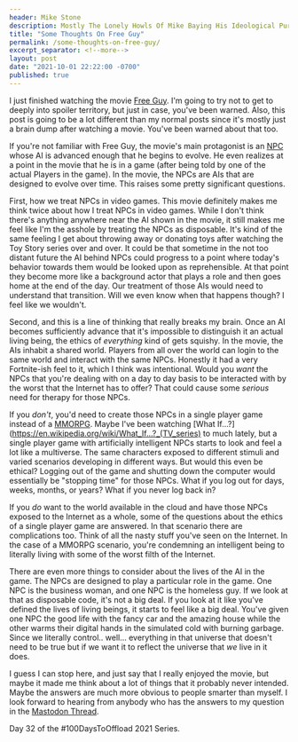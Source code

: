 ```yaml
---
header: Mike Stone
description: Mostly The Lonely Howls Of Mike Baying His Ideological Purity At The Moon
title: "Some Thoughts On Free Guy"
permalink: /some-thoughts-on-free-guy/
excerpt_separator: <!--more-->
layout: post
date: "2021-10-01 22:22:00 -0700"
published: true
---
```


I just finished watching the movie [Free Guy](https://www.rottentomatoes.com/m/free_guy). I'm going to try not to get to deeply into spoiler territory, but just in case, you've been warned. Also, this post is going to be a lot different than my normal posts since it's mostly just a brain dump after watching a movie. You've been warned about that too.

<!--more-->

If you're not familiar with Free Guy, the movie's main protagonist is an [NPC](https://www.acronymfinder.com/NPC.html) whose AI is advanced enough that he begins to evolve. He even realizes at a point in the movie that he is in a game (after being told by one of the actual Players in the game). In the movie, the NPCs are AIs that are designed to evolve over time. This raises some pretty significant questions.

First, how we treat NPCs in video games. This movie definitely makes me think twice about how I treat NPCs in video games. While I don't think there's anything anywhere near the AI shown in the movie, it still makes me feel like I'm the asshole by treating the NPCs as disposable. It's kind of the same feeling I get about throwing away or donating toys after watching the Toy Story series over and over. It could be that sometime in the not too distant future the AI behind NPCs could progress to a point where today's behavior towards them would be looked upon as reprehensible. At that point they become more like a background actor that plays a role and then goes home at the end of the day. Our treatment of those AIs would need to understand that transition. Will we even know when that happens though? I feel like we wouldn't.

Second, and this is a line of thinking that really breaks my brain. Once an AI becomes sufficiently advance that it's impossible to distinguish it an actual living being, the ethics of _everything_ kind of gets squishy. In the movie, the AIs inhabit a shared world. Players from all over the world can login to the same world and interact with the same NPCs. Honestly it had a very Fortnite-ish feel to it, which I think was intentional. Would you _want_ the NPCs that you're dealing with on a day to day basis to be interacted with by the worst that the Internet has to offer? That could cause some _serious_ need for therapy for those NPCs.

If you _don't_, you'd need to create those NPCs in a single player game instead of a [MMORPG](https://encyclopedia2.thefreedictionary.com/Massively+Multiplayer+Online+Role-Playing+Game). Maybe I've been watching [What If...?](https://en.wikipedia.org/wiki/What_If...?_(TV_series) to much lately, but a single player game with artificially intelligent NPCs starts to look and feel a lot like a multiverse. The same characters exposed to different stimuli and varied scenarios developing in different ways. But would this even be ethical? Logging out of the game and shutting down the computer would essentially be "stopping time" for those NPCs. What if you log out for days, weeks, months, or years? What if you never log back in?

If you _do_ want to the world available in the cloud and have those NPCs exposed to the Internet as a whole, some of the questions about the ethics of a single player game are answered. In that scenario there are complications too. Think of all the nasty stuff you've seen on the Internet. In the case of a MMORPG scenario, you're condemning an intelligent being to literally living with some of the worst filth of the Internet.

There are even more things to consider about the lives of the AI in the game. The NPCs are designed to play a particular role in the game. One NPC is the business woman, and one NPC is the homeless guy. If we look at that as disposable code, it's not a big deal. If you look at it like you've defined the lives of living beings, it starts to feel like a big deal. You've given one NPC the good life with the fancy car and the amazing house while the other warms their digital hands in the simulated cold with burning garbage. Since we literally control.. well... everything in that universe that doesn't need to be true but if we want it to reflect the universe that _we_ live in it does.

I guess I can stop here, and just say that I really enjoyed the movie, but maybe it made me think about a lot of things that it probably never intended. Maybe the answers are much more obvious to people smarter than myself. I look forward to hearing from anybody who has the answers to my question in the [Mastodon Thread](https://fosstodon.org/@mike/107030405342302666).

Day 32 of the #100DaysToOffload 2021 Series.
